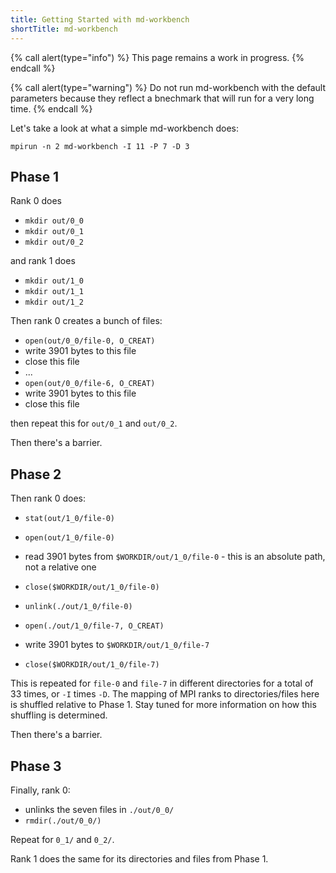 ```yaml
---
title: Getting Started with md-workbench
shortTitle: md-workbench
---
```


{% call alert(type="info") %}
This page remains a work in progress.
{% endcall %}

{% call alert(type="warning") %}
Do not run md-workbench with the default parameters because they reflect a
bnechmark that will run for a very long time.
{% endcall %}

Let's take a look at what a simple md-workbench does:

    mpirun -n 2 md-workbench -I 11 -P 7 -D 3

## Phase 1

Rank 0 does

- `mkdir out/0_0`
- `mkdir out/0_1`
- `mkdir out/0_2`

and rank 1 does

- `mkdir out/1_0`
- `mkdir out/1_1`
- `mkdir out/1_2`

Then rank 0 creates a bunch of files:

- `open(out/0_0/file-0, O_CREAT)`
- write 3901 bytes to this file
- close this file
- ...
- `open(out/0_0/file-6, O_CREAT)`
- write 3901 bytes to this file
- close this file

then repeat this for `out/0_1` and `out/0_2`.

Then there's a barrier.

## Phase 2

Then rank 0 does:

- `stat(out/1_0/file-0)`
- `open(out/1_0/file-0)`
- read 3901 bytes from `$WORKDIR/out/1_0/file-0` - this is an absolute path, not a relative one
- `close($WORKDIR/out/1_0/file-0)`
- `unlink(./out/1_0/file-0)`

- `open(./out/1_0/file-7, O_CREAT)`
- write 3901 bytes to `$WORKDIR/out/1_0/file-7`
- `close($WORKDIR/out/1_0/file-7)`

This is repeated for `file-0` and `file-7` in different directories for a total
of 33 times, or `-I` times `-D`.  The mapping of MPI ranks to directories/files
here is shuffled relative to Phase 1.  Stay tuned for more information on how
this shuffling is determined.

Then there's a barrier.

## Phase 3

Finally, rank 0:

- unlinks the seven files in `./out/0_0/`
- `rmdir(./out/0_0/)`

Repeat for `0_1/` and `0_2/`.

Rank 1 does the same for its directories and files from Phase 1.
